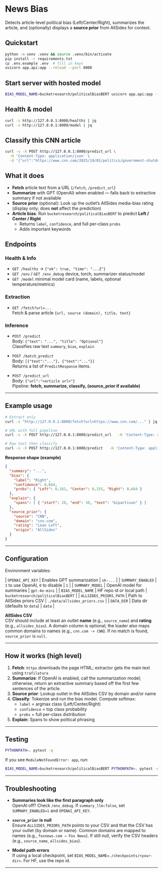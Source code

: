 # News Bias

Detects article-level political bias (Left/Center/Right), summarizes the article, and (optionally) displays a **source prior** from AllSides for context.

## Quickstart
```bash
python -m venv .venv && source .venv/bin/activate
pip install -r requirements.txt
cp .env.example .env  # fill in keys
uvicorn app.api:app --reload --port 8000
```

## Start server with hosted model
```bash
BIAS_MODEL_NAME=bucketresearch/politicalBiasBERT uvicorn app.api:app --reload --port 8000
```
## Health & model
```bash
curl -s http://127.0.0.1:8000/healthz | jq
curl -s http://127.0.0.1:8000/model | jq
```


## Classify this CNN article
```bash
curl -s -X POST http://127.0.0.1:8000/predict_url \
  -H 'Content-Type: application/json' \
  -d '{"url":"https://www.cnn.com/2025/10/02/politics/government-shutdown-political-crisis-analysis"}' | jq
  ```


## What it does

- **Fetch** article text from a URL (`/fetch`, `/predict_url`)
- **Summarize** with GPT (OpenAI) when enabled — falls back to extractive summary if not available
- **Source prior** (optional): Look up the outlet’s AllSides media-bias rating (display only; does **not** affect the prediction)
- **Article bias**: Run `bucketresearch/politicalBiasBERT` to predict **Left / Center / Right**
  - Returns `label`, `confidence`, and full per-class `probs`
  - Adds important keywords


## Endpoints

### Health & Info
- `GET /healthz` → `{"ok": true, "time": "...Z"}`
- `GET /env` / `GET /env_debug` device, torch, summarizer status/model
- `GET /model` minimal model card (name, labels, optional temperature/metrics)

### Extraction
- `GET /fetch?url=...`  
  Fetch & parse article `{url, source (domain), title, text}`

### Inference
- `POST /predict`  
  Body: `{"text": "...", "title": "Optional"}`  
  Classifies raw text `summary`, `bias`, `explain`

- `POST /batch_predict`  
  Body: `[{"text":"..."}, {"text":"..."}]`  
  Returns a list of `PredictResponse` items.

- `POST /predict_url`  
  Body: `{"url":"<article url>"}`  
  Pipeline: **fetch, summarize, classify, (source_prior if available)**


---

## Example usage

```bash
# Extract only
curl -s "http://127.0.0.1:8000/fetch?url=https://www.cnn.com/..." | jq

# URL with full pipeline
curl -s -X POST http://127.0.0.1:8000/predict_url   -H 'Content-Type: application/json'   -d '{"url":"https://www.foxnews.com/us/harvard-faculty-expressed-support-potential-left-wing-political-violence-during-2018-panel"}' | jq

# Raw text then classify
curl -s -X POST http://127.0.0.1:8000/predict   -H 'Content-Type: application/json'   -d '{"text":"Lawmakers reached a bipartisan deal after extended negotiations."}' | jq

```

**Response shape (example)**

```json
{
  "summary": "...",
  "bias": {
    "label": "Right",
    "confidence": 0.664,
    "probs": { "Left": 0.181, "Center": 0.155, "Right": 0.664 }
  },
  "explain": {
    "spans": [ { "start": 20, "end": 30, "text": "bipartisan" } ]
  },
  "source_prior": {
    "source": "CNN",
    "domain": "cnn.com",
    "rating": "Lean Left",
    "origin": "AllSides"
  }
}
```

---

## Configuration

Environment variables:

| `OPENAI_API_KEY` | Enables GPT summarization | `sk-...` |
| `SUMMARY_ENABLED` | `1` to use OpenAI, `0` to disable | `1` |
| `SUMMARY_MODEL` | OpenAI model for summaries | `gpt-4o-mini` |
| `BIAS_MODEL_NAME` | HF repo id or local path | `bucketresearch/politicalBiasBERT` |
| `ALLSIDES_PRIORS_PATH` | Path to AllSides priors CSV | `./data/allsides_priors.csv` |
| `DATA_DIR` | Data dir (defaults to `data`) | `data` |

**AllSides CSV**  
CSV should include at least an outlet **name** (e.g., `source_name`) and **rating** (e.g., `allsides_bias`). A domain column is optional; the loader also maps common domains to names (e.g., `cnn.com -> CNN`). If no match is found, `source_prior` is `null`.

---

## How it works (high level)

1. **Fetch**: `httpx` downloads the page HTML; extractor gets the main text using `trafilatura`
2. **Summarize**: If OpenAI is enabled, call the summarization model; otherwise, return an extractive summary based off the first few sentences of the article.
3. **Source prior**: Lookup outlet in the AllSides CSV by domain and/or name
4. **Classify**: Tokenize and run the bias model. Compute softmax:
   - `label` = argmax class (Left/Center/Right)
   - `confidence` = top class probability
   - `probs` = full per-class distribution
5. **Explain**: Spans to show political phrasing

---

## Testing


```bash
PYTHONPATH=. pytest -q
```

If you see `ModuleNotFoundError: app`, run:

```bash
BIAS_MODEL_NAME=bucketresearch/politicalBiasBERT PYTHONPATH=. pytest -q
```

---

## Troubleshooting

- **Summaries look like the first paragraph only**  
  OpenAI off? Check `/env_debug`. If `summary_llm:false`, set `SUMMARY_ENABLED=1` and `OPENAI_API_KEY`.

- **`source_prior` is null**  
  Ensure `ALLSIDES_PRIORS_PATH` points to your CSV and that the CSV has your outlet (by domain or name). Common domains are mapped to names (e.g., `foxnews.com → Fox News`). If still null, verify the CSV headers (e.g., `source_name`, `allsides_bias`).

- **Model path errors**  
  If using a local checkpoint, set `BIAS_MODEL_NAME=./checkpoints/<your-dir>`. For HF, use the repo id.

---
